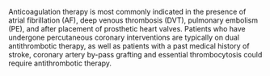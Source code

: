 Anticoagulation therapy is most commonly indicated in the presence of atrial fibrillation (AF), deep venous thrombosis (DVT), pulmonary embolism (PE), and after placement of prosthetic heart valves. Patients who have undergone percutaneous coronary interventions are typically on dual antithrombotic therapy, as well as patients with a past medical history of stroke, coronary artery by-pass grafting and essential thrombocytosis could require antithrombotic therapy.